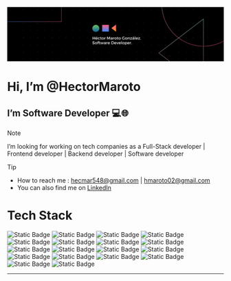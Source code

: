 
<img style="object-fit: contain;" src="my-card.png" alt="my-card"/>

<h1>Hi, I’m @HectorMaroto </h1>
<h2>I’m Software Developer 💻🌐</h2>

> [!NOTE]
> I’m looking for working on tech companies as a Full-Stack developer | Frontend developer | Backend developer | Software developer

> [!TIP]
> - How to reach me : hecmar548@gmail.com | hmaroto02@gmail.com
> - You can also find me on <a href="https://linkedin.com/in/héctor-maroto-gonzález-06a0432b6">LinkedIn</a>

<!---
HectorMaroto/HectorMaroto is a ✨ special ✨ repository because its `README.md` (this file) appears on your GitHub profile.
You can click the Preview link to take a look at your changes.
--->


<h1>Tech Stack</h1>

![Static Badge](https://img.shields.io/badge/TypeScript-007ACC?style=for-the-badge&logo=typescript&logoColor=white)
![Static Badge](https://img.shields.io/badge/TSX-%230358F8)
![Static Badge](	https://img.shields.io/badge/JavaScript-323330?style=for-the-badge&logo=javascript&logoColor=F7DF1E)
![Static Badge](https://img.shields.io/badge/JSX-%230E9DE4)
<br>
![Static Badge](https://img.shields.io/badge/HTML-orange)
![Static Badge](https://img.shields.io/badge/CSS-blue)
![Static Badge](https://img.shields.io/badge/Tailwind%20CSS-lightblue)
![Static Badge](https://img.shields.io/badge/SASS%2FSCSS-pink)
<br>
![Static Badge](https://img.shields.io/badge/React-%230E9DE4)
![Static Badge](https://img.shields.io/badge/Next.js-black)
![Static Badge](https://img.shields.io/badge/Java-%23E30E07)
![Static Badge](https://img.shields.io/badge/Node.js-%2300E562)
<br>
![Static Badge](https://img.shields.io/badge/Express.js-white)
![Static Badge](https://img.shields.io/badge/NPM-%23F53D07)
![Static Badge](https://img.shields.io/badge/MySQL-blue)
![Static Badge](https://img.shields.io/badge/Git-red)
<br>
![Static Badge](https://img.shields.io/badge/MongoDB-darkGreen)
![Static Badge](https://img.shields.io/badge/Mongoose-red)





---
